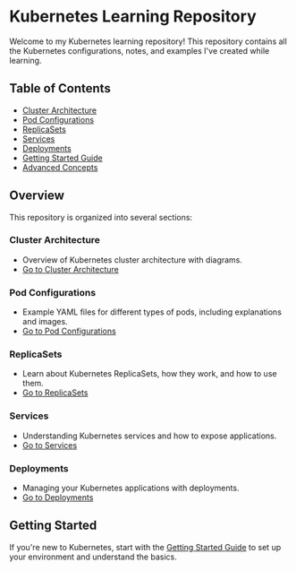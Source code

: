 # Kubernetes Learning Repository

Welcome to my Kubernetes learning repository! This repository contains all the Kubernetes configurations, notes, and examples I've created while learning.

## Table of Contents
- [Cluster Architecture](K8s-Cluster-Architecture/README.md)
- [Pod Configurations](Pods/README.md)
- [ReplicaSets](replicasets/README.md)   <!-- New Section Added -->
- [Services](services/README.md)
- [Deployments](deployments/README.md)
- [Getting Started Guide](docs/getting-started.md)
- [Advanced Concepts](docs/advanced-concepts.md)

## Overview

This repository is organized into several sections:

### Cluster Architecture
- Overview of Kubernetes cluster architecture with diagrams.
- [Go to Cluster Architecture](K8s-Cluster-Architecture/README.md)

### Pod Configurations
- Example YAML files for different types of pods, including explanations and images.
- [Go to Pod Configurations](Pods/README.md)

### ReplicaSets
- Learn about Kubernetes ReplicaSets, how they work, and how to use them.
- [Go to ReplicaSets](replicasets/README.md)  <!-- New Section Added -->

### Services
- Understanding Kubernetes services and how to expose applications.
- [Go to Services](services/README.md)

### Deployments
- Managing your Kubernetes applications with deployments.
- [Go to Deployments](deployments/README.md)

## Getting Started
If you're new to Kubernetes, start with the [Getting Started Guide](K8s-Cluster-Architecture) to set up your environment and understand the basics.

